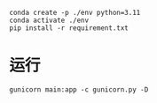 ```commandline
conda create -p ./env python=3.11
conda activate ./env
pip install -r requirement.txt
```

# 运行

```commandline
gunicorn main:app -c gunicorn.py -D
```
